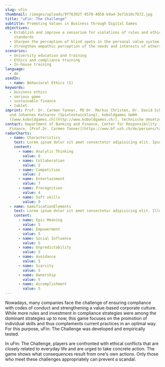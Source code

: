 ```yaml
---
slug: ufin
thumbnail: /images/uploads/9ff6392f-9578-4058-b9a4-3e71b10c7b72.jpg
title: "uFin: The Challenge"
subtitle: Promoting Values in Business through Digital Games
objectives:
  - Establish and improve a sensorium for violations of rules and ethical
    standards
  - Sharpen the perception of blind spots in the personal value system
  - Strengthen empathic perception of the needs and interests of others
scenarios:
  - University education and training
  - Ethics and compliance training
  - In-house training
language:
  - de
usedIn:
  - name: Behavioral Ethics (S)
keywords:
  - business ethics
  - serious game
  - sustainable finance
  - tablet
imprint: Prof. Dr. Carmen Tanner, PD Dr. Markus Christen, Dr. David Schmocker
  und Johannes Katsarov (Spielentwicklung), koboldgames GmbH
  ([www.koboldgames.ch](http://www.koboldgames.ch/), technische Umsetzung)
contact: Department of Banking and Finance, Center for Responsibility in
  Finance, [Prof.Dr. Carmen Tanner](https://www.bf.uzh.ch/de/persons/tanner-carmen)
radarCharts:
  - name: Characteristics
    text: Lorem ipsum dolor sit amet consectetur adipisicing elit. Ipsum blanditiis corrupti porro tempore necessitatibus dolorem dolor, animi nihil nam pariatur libero quos commodi iste ipsa quae adipisci qui suscipit. Sint?
    content:
      - name: Analytic Thinking
        value: 6
      - name: Collaboration
        value: 2
      - name: Competition
        value: 2
      - name: Entertainment
        value: 7
      - name: Precognition
        value: 4
      - name: Soft skills
        value: 9
  - name: GamificationElements
    text: Lorem ipsum dolor sit amet consectetur adipisicing elit. Illum sint consequuntur, id ducimus eius aperiam dicta sapiente, error et obcaecati temporibus soluta molestias placeat. Ad quisquam impedit beatae libero quam!
    content:
      - name: Epic Meaning
        value: 5
      - name: Empowerment
        value: 5
      - name: Social Influence
        value: 5
      - name: Unpredictability
        value: 5
      - name: Avoidance
        value: 5
      - name: Scarcity
        value: 5
      - name: Ownership
        value: 5
      - name: Accomplishment
        value: 5
---
```


Nowadays, many companies face the challenge of ensuring compliance with codes of conduct and strengthening a value-based corporate culture. While more rules and investment in compliance strategies were among the dominant strategies up to now, this game focuses on the promotion of individual skills and thus complements current practices in an optimal way. For this purpose, uFin: The Challenge was developed and empirically tested.

In uFin: The Challenge, players are confronted with ethical conflicts that are closely related to everyday life and are urged to take concrete action. The game shows what consequences result from one's own actions. Only those who meet these challenges appropriately can prevent a scandal.
